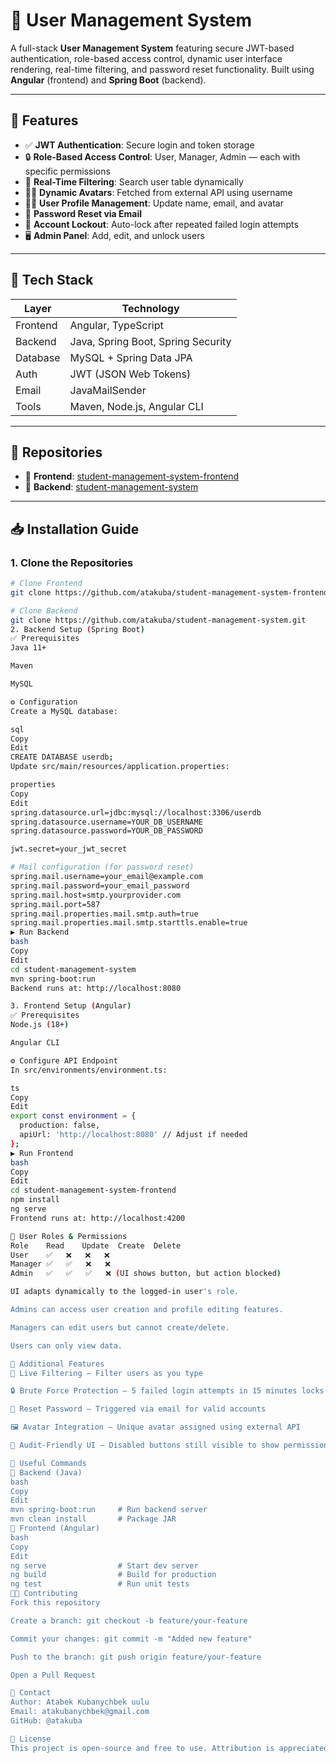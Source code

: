 # 👥 User Management System

A full-stack **User Management System** featuring secure JWT-based authentication, role-based access control, dynamic user interface rendering, real-time filtering, and password reset functionality. Built using **Angular** (frontend) and **Spring Boot** (backend).

---

## 🚀 Features

- ✅ **JWT Authentication**: Secure login and token storage
- 🔒 **Role-Based Access Control**: User, Manager, Admin — each with specific permissions
- 🔁 **Real-Time Filtering**: Search user table dynamically
- 🧑‍🎨 **Dynamic Avatars**: Fetched from external API using username
- 🧑‍💼 **User Profile Management**: Update name, email, and avatar
- 📨 **Password Reset via Email**
- 🔐 **Account Lockout**: Auto-lock after repeated failed login attempts
- 🖥️ **Admin Panel**: Add, edit, and unlock users

---

## 🧱 Tech Stack

| Layer     | Technology                        |
|-----------|-----------------------------------|
| Frontend  | Angular, TypeScript               |
| Backend   | Java, Spring Boot, Spring Security |
| Database  | MySQL + Spring Data JPA           |
| Auth      | JWT (JSON Web Tokens)             |
| Email     | JavaMailSender                    |
| Tools     | Maven, Node.js, Angular CLI       |

---

## 📁 Repositories

- 🔹 **Frontend**: [student-management-system-frontend](https://github.com/atakuba/student-management-system-frontend.git)
- 🔹 **Backend**: [student-management-system](https://github.com/atakuba/student-management-system.git)

---

## 📥 Installation Guide

### 1. Clone the Repositories

```bash
# Clone Frontend
git clone https://github.com/atakuba/student-management-system-frontend.git

# Clone Backend
git clone https://github.com/atakuba/student-management-system.git
2. Backend Setup (Spring Boot)
✅ Prerequisites
Java 11+

Maven

MySQL

⚙️ Configuration
Create a MySQL database:

sql
Copy
Edit
CREATE DATABASE userdb;
Update src/main/resources/application.properties:

properties
Copy
Edit
spring.datasource.url=jdbc:mysql://localhost:3306/userdb
spring.datasource.username=YOUR_DB_USERNAME
spring.datasource.password=YOUR_DB_PASSWORD

jwt.secret=your_jwt_secret

# Mail configuration (for password reset)
spring.mail.username=your_email@example.com
spring.mail.password=your_email_password
spring.mail.host=smtp.yourprovider.com
spring.mail.port=587
spring.mail.properties.mail.smtp.auth=true
spring.mail.properties.mail.smtp.starttls.enable=true
▶️ Run Backend
bash
Copy
Edit
cd student-management-system
mvn spring-boot:run
Backend runs at: http://localhost:8080

3. Frontend Setup (Angular)
✅ Prerequisites
Node.js (18+)

Angular CLI

⚙️ Configure API Endpoint
In src/environments/environment.ts:

ts
Copy
Edit
export const environment = {
  production: false,
  apiUrl: 'http://localhost:8080' // Adjust if needed
};
▶️ Run Frontend
bash
Copy
Edit
cd student-management-system-frontend
npm install
ng serve
Frontend runs at: http://localhost:4200

🔐 User Roles & Permissions
Role	Read	Update	Create	Delete
User	✅	❌	❌	❌
Manager	✅	✅	❌	❌
Admin	✅	✅	✅	❌ (UI shows button, but action blocked)

UI adapts dynamically to the logged-in user's role.

Admins can access user creation and profile editing features.

Managers can edit users but cannot create/delete.

Users can only view data.

🔄 Additional Features
👤 Live Filtering – Filter users as you type

🔒 Brute Force Protection – 5 failed login attempts in 15 minutes locks the account

📨 Reset Password – Triggered via email for valid accounts

🖼️ Avatar Integration – Unique avatar assigned using external API

📝 Audit-Friendly UI – Disabled buttons still visible to show permission levels

🧪 Useful Commands
🔹 Backend (Java)
bash
Copy
Edit
mvn spring-boot:run     # Run backend server
mvn clean install       # Package JAR
🔹 Frontend (Angular)
bash
Copy
Edit
ng serve                # Start dev server
ng build                # Build for production
ng test                 # Run unit tests
👨‍💻 Contributing
Fork this repository

Create a branch: git checkout -b feature/your-feature

Commit your changes: git commit -m "Added new feature"

Push to the branch: git push origin feature/your-feature

Open a Pull Request

📧 Contact
Author: Atabek Kubanychbek uulu
Email: atakubanychbek@gmail.com
GitHub: @atakuba

🪪 License
This project is open-source and free to use. Attribution is appreciated. Built for educational and real-world applications.
